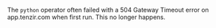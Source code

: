 The `python` operator often failed with a 504 Gateway Timeout error on
app.tenzir.com when first run. This no longer happens.
